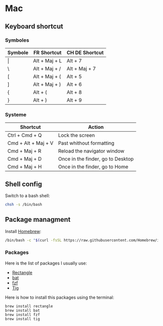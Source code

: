 # Mac

## Keyboard shortcut

### Symboles

Symbole | FR Shortcut     | CH DE Shortcut
------- | --------------- | ----------- 
\|      | Alt + Maj + L   | Alt + 7
\       | Alt + Maj + /   | Alt + Maj + 7
[       | Alt + Maj + (   | Alt + 5
]       | Alt + Maj + )   | Alt + 6
{       | Alt + (         | Alt + 8
}       | Alt + )         | Alt + 9
 
### Systeme

Shortcut            | Action
------------------- | ------------- 
Ctrl + Cmd + Q      | Lock the screen
Cmd + Alt + Maj + V | Past whithout formatting
Cmd + Maj + R       | Reload the navigator window
Cmd + Maj + D       | Once in the finder, go to Desktop
Cmd + Maj + H       | Once in the finder, go to Home

## Shell config

Switch to a bash shell:

```bash
chsh -s /bin/bash
```

## Package managment

Install [Homebrew](https://brew.sh/):

```bash
/bin/bash -c "$(curl -fsSL https://raw.githubusercontent.com/Homebrew/install/HEAD/install.sh)"
```

### Packages

Here is the list of packages I usually use:

- [Rectangle](https://github.com/rxhanson/Rectangle)
- [bat](https://github.com/sharkdp/bat)
- [fzf](https://github.com/junegunn/fzf)
- [Tig](https://jonas.github.io/tig/)

Here is how to install this packages using the terminal:

```
brew install rectangle
brew install bat
brew install fzf
brew install tig
```
